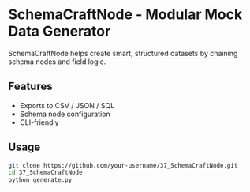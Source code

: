 # SchemaCraftNode - Modular Mock Data Generator

SchemaCraftNode helps create smart, structured datasets by chaining schema nodes and field logic.

## Features
- Exports to CSV / JSON / SQL  
- Schema node configuration  
- CLI-friendly  

## Usage
```bash
git clone https://github.com/your-username/37_SchemaCraftNode.git
cd 37_SchemaCraftNode
python generate.py
